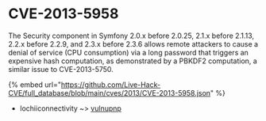 # CVE-2013-5958

The Security component in Symfony 2.0.x before 2.0.25, 2.1.x before 2.1.13, 2.2.x before 2.2.9, and 2.3.x before 2.3.6 allows remote attackers to cause a denial of service (CPU consumption) via a long password that triggers an expensive hash computation, as demonstrated by a PBKDF2 computation, a similar issue to CVE-2013-5750.

{% embed url="https://github.com/Live-Hack-CVE/full_database/blob/main/cves/2013/CVE-2013-5958.json" %}


* lochiiconnectivity ~> [vulnupnp](https://zeste.alice-snow.ru/2013/database/cve-2013-5958/vulnupnp-lochiiconnectivity)